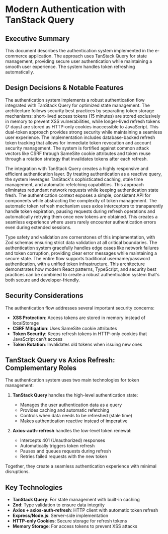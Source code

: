 # Modern Authentication with TanStack Query

## Executive Summary

This document describes the authentication system implemented in the e-commerce application. The approach uses TanStack Query for state management, providing secure user authentication while maintaining a smooth user experience. The system handles token refreshing automatically.

## Design Decisions & Notable Features

The authentication system implements a robust authentication flow integrated with TanStack Query for optimized state management. The architecture follows security best practices by separating token storage mechanisms: short-lived access tokens (15 minutes) are stored exclusively in memory to prevent XSS vulnerabilities, while longer-lived refresh tokens (7 days) are stored as HTTP-only cookies inaccessible to JavaScript. This dual-token approach provides strong security while maintaining a seamless user experience. The implementation includes database-backed refresh token tracking that allows for immediate token revocation and account security management. The system is fortified against common attack vectors like CSRF through SameSite cookie attributes and token reuse through a rotation strategy that invalidates tokens after each refresh.

The integration with TanStack Query creates a highly responsive and efficient authentication layer. By treating authentication as a reactive query, the system leverages TanStack's sophisticated caching, stale time management, and automatic refetching capabilities. This approach eliminates redundant network requests while keeping authentication state fresh. The authentication context exposes a simple, consistent API for components while abstracting the complexity of token management. The automatic token refresh mechanism uses axios interceptors to transparently handle token expiration, pausing requests during refresh operations and automatically retrying them once new tokens are obtained. This creates a seamless experience where users rarely encounter authentication errors even during extended sessions.

Type safety and validation are cornerstones of this implementation, with Zod schemas ensuring strict data validation at all critical boundaries. The authentication system gracefully handles edge cases like network failures and token corruption, providing clear error messages while maintaining a secure state. The entire flow supports traditional username/password authentication, with a unified token infrastructure. This architecture demonstrates how modern React patterns, TypeScript, and security best practices can be combined to create a robust authentication system that's both secure and developer-friendly.

## Security Considerations

The authentication flow addresses several important security concerns:

- **XSS Protection**: Access tokens are stored in memory instead of localStorage
- **CSRF Mitigation**: Uses SameSite cookie attributes
- **Token Security**: Keeps refresh tokens in HTTP-only cookies that JavaScript can't access
- **Token Rotation**: Invalidates old tokens when issuing new ones

## TanStack Query vs Axios Refresh: Complementary Roles

The authentication system uses two main technologies for token management:

1. **TanStack Query** handles the high-level authentication state:

   - Manages the user authentication data as a query
   - Provides caching and automatic refetching
   - Controls when data needs to be refreshed (stale time)
   - Makes authentication reactive instead of imperative

2. **Axios-auth-refresh** handles the low-level token renewal:
   - Intercepts 401 (Unauthorized) responses
   - Automatically triggers token refresh
   - Pauses and queues requests during refresh
   - Retries failed requests with the new token

Together, they create a seamless authentication experience with minimal disruptions.

## Key Technologies

- **TanStack Query**: For state management with built-in caching
- **Zod**: Type validation to ensure data integrity
- **Axios + axios-auth-refresh**: HTTP client with automatic token refresh
- **Express/Node.js**: Server-side implementation
- **HTTP-only Cookies**: Secure storage for refresh tokens
- **Memory Storage**: For access tokens to prevent XSS attacks
